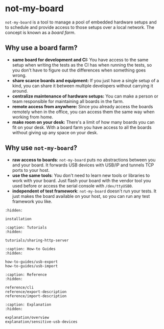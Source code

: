 # not-my-board

`not-my-board` is a tool to manage a pool of embedded hardware setups and to
schedule and provide access to those setups over a local network. The concept is
known as a *board farm*.

## Why use a board farm?

- **same board for development and CI:** You have access to the same setup when
  writing the tests as the CI has when running the tests, so you don't have to
  figure out the differences when something goes wrong.
- **share scarce boards and equipment:** If you just have a single setup of a
  kind, you can share it between multiple developers without carrying it around.
- **centralize maintenance of hardware setups:** You can make a person or team
  responsible for maintaining all boards in the farm.
- **remote access from anywhere:** Since you already access the boards remotely
  when in the office, you can access them the same way when working from home.
- **make room on your desk:** There's a limit of how many boards you can fit on
  your desk. With a board farm you have access to all the boards without giving
  up any space on your desk.

## Why use `not-my-board`?

- **raw access to boards**: `not-my-board` puts no abstractions between you and
  your board. It forwards USB devices with USB/IP and tunnels TCP ports to your
  host.
- **use the same tools**: You don't need to learn new tools or libraries to work
  with your board. Just flash your board with the vendor tool you used before or
  access the serial console with `/dev/ttyUSB0`.
- **independent of test framework**: `not-my-board` doesn't run your tests. It
  just makes the board available on your host, so you can run any test framework
  you like.

```{toctree}
:hidden:

installation
```

```{toctree}
:caption: Tutorials
:hidden:

tutorials/sharing-http-server
```

```{toctree}
:caption: How-to Guides
:hidden:

how-to-guides/usb-export
how-to-guides/usb-import
```

```{toctree}
:caption: Reference
:hidden:

reference/cli
reference/export-description
reference/import-description
```

```{toctree}
:caption: Explanation
:hidden:

explanation/overview
explanation/sensitive-usb-devices
```
